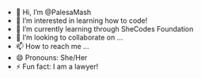 - 👋 Hi, I’m @PalesaMash
- 👀 I’m interested in learning how to code!
- 🌱 I’m currently learning through SheCodes Foundation
- 💞️ I’m looking to collaborate on ...
- 📫 How to reach me ...
- 😄 Pronouns: She/Her
- ⚡ Fun fact: I am a lawyer!

<!---
PalesaMash/PalesaMash is a ✨ special ✨ repository because its `README.md` (this file) appears on your GitHub profile.
You can click the Preview link to take a look at your changes.
--->
